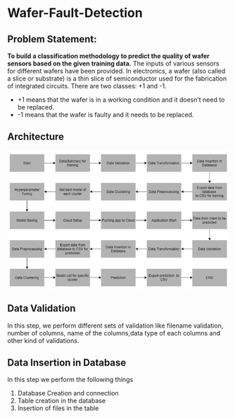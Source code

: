 # Wafer-Fault-Detection

## Problem Statement:
**To build a classification methodology to predict the quality of wafer sensors based on the given training data.**
The inputs of various sensors for different wafers have been provided. In electronics, a wafer (also called a slice or substrate) is a thin slice of semiconductor used for the fabrication of integrated circuits. 
There are two classes: +1 and -1. 
*	+1 means that the wafer is in a working condition and it doesn’t need to be replaced.
*	-1 means that the wafer is faulty and it needs to be replaced. 

## Architecture
<img src = "architecture.png" width = 600>

## Data Validation
In this step, we perform different sets of validation like filename validation, number of columns, name of the columns,data type of each columns and other kind of validations.

## Data Insertion in Database
In this step we perform the following things
1. Database Creation and connection
2. Table creation in the database
3. Insertion of files in the table
